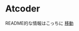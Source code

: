 # Atcoder
README的な情報はこっちに [移動](https://github.com/clarinet758/clarinet758.github.io/blob/master/README.md)  
